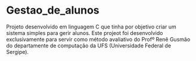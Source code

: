 # Gestao_de_alunos
Projeto desenvolvido em linguagem C que tinha por objetivo criar um sistema simples para gerir alunos. Este projeot foi desenvolvido exclusivamente para servir como método avaliativo do Profº Renê Gusmão do departamente de computação da UFS (Universidade Federal de Sergipe).
